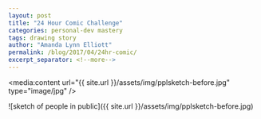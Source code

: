 ```yaml
---
layout: post
title: "24 Hour Comic Challenge"
categories: personal-dev mastery
tags: drawing story
author: "Amanda Lynn Elliott"
permalink: /blog/2017/04/24hr-comic/
excerpt_separator: <!--more-->
---
```


<media:content url="{{ site.url }}/assets/img/pplsketch-before.jpg" type="image/jpg" />

![sketch of people in public]({{ site.url }}/assets/img/pplsketch-before.jpg)
